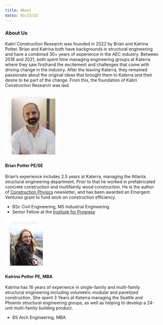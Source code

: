 ```yaml
---
title: About
datez: 03/23/22
---
```


### About Us

Kabri Construction Research was founded in 2022 by Brian and Katrina Potter. Brian and Katrina both have backgrounds in structural engineering and have a combined 30+ years of experience in the AEC industry. Between 2018 and 2021, both spent time managing engineering groups at Katerra where they saw firsthand the excitement and challenges that come with driving change in the industry. After the leaving Katerra, they remained passionate about the original ideas that brought them to Katerra and their desire to be part of the change. From this, the foundation of Kabri Construction Research was laid.

![](bcp_pic.png)

#### Brian Potter PE/SE 
 
 Brian’s experience includes 2.5 years at Katerra, managing the Atlanta structural engineering department. Prior to that he worked in prefabricated concrete construction and multifamily wood construction. He is the author of [Construction Physics](https://constructionphysics.substack.com/) newsletter, and has been awarded an Emergent Ventures grant to fund work on construction efficiency.
 
 - BSc Civil Engineering, MS Industrial Engineering
 - Senior Fellow at the [Institute for Progress](https://progress.institute/)

![](kjp_pic.jpg)

#### Katrina Potter PE, MBA 

Katrina has 16 years of experience in single-family and multi-family structural engineering including volumetric modular and panelized construction. She spent 3 Years at Katerra managing the Seattle and Phoenix structural engineering groups, as well as helping to develop a 24-unit multi-family building product. 

- BS Arch Engineering, MBA
